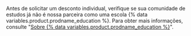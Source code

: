 Antes de solicitar um desconto individual, verifique se sua comunidade de estudos já não é nossa parceira como uma escola {% data variables.product.prodname_education %}. Para obter mais informações, consulte "[Sobre {% data variables.product.prodname_education %}](https://education.github.com/partners/schools)".
